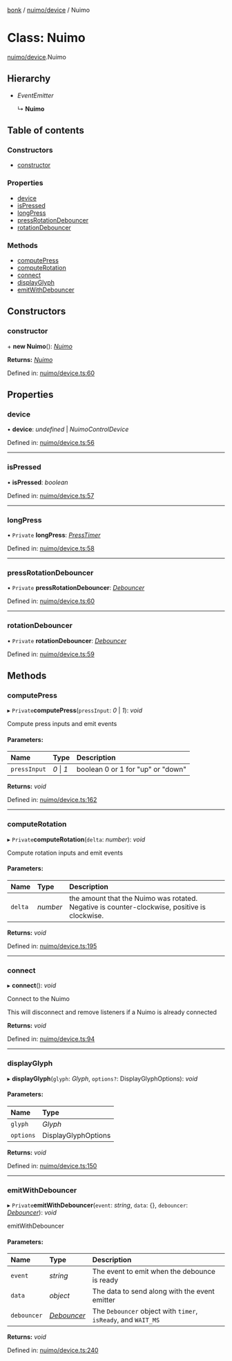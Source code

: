[bonk](../README.md) / [nuimo/device](../modules/nuimo_device.md) / Nuimo

# Class: Nuimo

[nuimo/device](../modules/nuimo_device.md).Nuimo

## Hierarchy

* *EventEmitter*

  ↳ **Nuimo**

## Table of contents

### Constructors

- [constructor](nuimo_device.nuimo.md#constructor)

### Properties

- [device](nuimo_device.nuimo.md#device)
- [isPressed](nuimo_device.nuimo.md#ispressed)
- [longPress](nuimo_device.nuimo.md#longpress)
- [pressRotationDebouncer](nuimo_device.nuimo.md#pressrotationdebouncer)
- [rotationDebouncer](nuimo_device.nuimo.md#rotationdebouncer)

### Methods

- [computePress](nuimo_device.nuimo.md#computepress)
- [computeRotation](nuimo_device.nuimo.md#computerotation)
- [connect](nuimo_device.nuimo.md#connect)
- [displayGlyph](nuimo_device.nuimo.md#displayglyph)
- [emitWithDebouncer](nuimo_device.nuimo.md#emitwithdebouncer)

## Constructors

### constructor

\+ **new Nuimo**(): [*Nuimo*](nuimo_device.nuimo.md)

**Returns:** [*Nuimo*](nuimo_device.nuimo.md)

Defined in: [nuimo/device.ts:60](https://github.com/expandrew/media-cube/blob/02306f2/bonk/src/devices/nuimo/device.ts#L60)

## Properties

### device

• **device**: *undefined* \| *NuimoControlDevice*

Defined in: [nuimo/device.ts:56](https://github.com/expandrew/media-cube/blob/02306f2/bonk/src/devices/nuimo/device.ts#L56)

___

### isPressed

• **isPressed**: *boolean*

Defined in: [nuimo/device.ts:57](https://github.com/expandrew/media-cube/blob/02306f2/bonk/src/devices/nuimo/device.ts#L57)

___

### longPress

• `Private` **longPress**: [*PressTimer*](../modules/utils.md#presstimer)

Defined in: [nuimo/device.ts:58](https://github.com/expandrew/media-cube/blob/02306f2/bonk/src/devices/nuimo/device.ts#L58)

___

### pressRotationDebouncer

• `Private` **pressRotationDebouncer**: [*Debouncer*](../modules/utils.md#debouncer)

Defined in: [nuimo/device.ts:60](https://github.com/expandrew/media-cube/blob/02306f2/bonk/src/devices/nuimo/device.ts#L60)

___

### rotationDebouncer

• `Private` **rotationDebouncer**: [*Debouncer*](../modules/utils.md#debouncer)

Defined in: [nuimo/device.ts:59](https://github.com/expandrew/media-cube/blob/02306f2/bonk/src/devices/nuimo/device.ts#L59)

## Methods

### computePress

▸ `Private`**computePress**(`pressInput`: *0* \| *1*): *void*

Compute press inputs and emit events

#### Parameters:

Name | Type | Description |
:------ | :------ | :------ |
`pressInput` | *0* \| *1* | boolean 0 or 1 for "up" or "down"    |

**Returns:** *void*

Defined in: [nuimo/device.ts:162](https://github.com/expandrew/media-cube/blob/02306f2/bonk/src/devices/nuimo/device.ts#L162)

___

### computeRotation

▸ `Private`**computeRotation**(`delta`: *number*): *void*

Compute rotation inputs and emit events

#### Parameters:

Name | Type | Description |
:------ | :------ | :------ |
`delta` | *number* | the amount that the Nuimo was rotated. Negative is counter-clockwise, positive is clockwise.    |

**Returns:** *void*

Defined in: [nuimo/device.ts:195](https://github.com/expandrew/media-cube/blob/02306f2/bonk/src/devices/nuimo/device.ts#L195)

___

### connect

▸ **connect**(): *void*

Connect to the Nuimo

This will disconnect and remove listeners if a Nuimo is already connected

**Returns:** *void*

Defined in: [nuimo/device.ts:94](https://github.com/expandrew/media-cube/blob/02306f2/bonk/src/devices/nuimo/device.ts#L94)

___

### displayGlyph

▸ **displayGlyph**(`glyph`: *Glyph*, `options?`: DisplayGlyphOptions): *void*

#### Parameters:

Name | Type |
:------ | :------ |
`glyph` | *Glyph* |
`options` | DisplayGlyphOptions |

**Returns:** *void*

Defined in: [nuimo/device.ts:150](https://github.com/expandrew/media-cube/blob/02306f2/bonk/src/devices/nuimo/device.ts#L150)

___

### emitWithDebouncer

▸ `Private`**emitWithDebouncer**(`event`: *string*, `data`: {}, `debouncer`: [*Debouncer*](../modules/utils.md#debouncer)): *void*

emitWithDebouncer

#### Parameters:

Name | Type | Description |
:------ | :------ | :------ |
`event` | *string* | The event to emit when the debounce is ready   |
`data` | *object* | The data to send along with the event emitter   |
`debouncer` | [*Debouncer*](../modules/utils.md#debouncer) | The `Debouncer` object with `timer`, `isReady`, and `WAIT_MS`    |

**Returns:** *void*

Defined in: [nuimo/device.ts:240](https://github.com/expandrew/media-cube/blob/02306f2/bonk/src/devices/nuimo/device.ts#L240)
